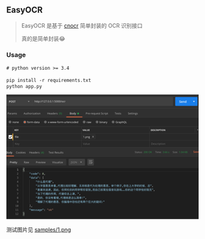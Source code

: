 ## EasyOCR

> EasyOCR 是基于 [cnocr](https://github.com/breezedeus/cnocr) 简单封装的 OCR 识别接口
> 
> 真的是简单封装😂


### Usage

```python3
# python version >= 3.4

pip install -r requirements.txt
python app.py
```

![samples/2.png](samples/2.png)

测试图片见 [samples/1.png](samples/1.png)